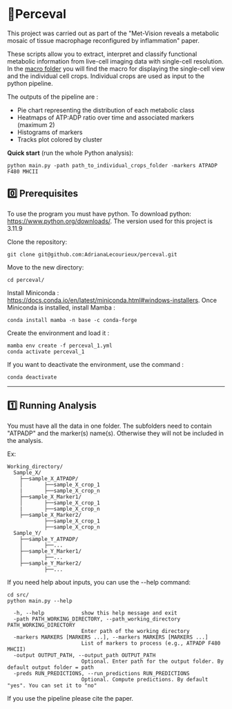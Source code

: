# 🌈Perceval 

This project was carried out as part of the "Met-Vision reveals a metabolic mosaic of tissue macrophage 
reconfigured by inflammation" paper. 

These scripts allow you to extract, interpret and classify functional metabolic information from live-cell imaging data with single-cell resolution. 
In the [macro folder](https://github.com/AdrianaBioinfo/perceval/tree/main/macro) you will find the macro for displaying the single-cell view and the individual cell crops.
Individual crops are used as input to the python pipeline.

The outputs of the pipeline are :
- Pie chart representing the distribution of each metabolic class
- Heatmaps of ATP:ADP ratio over time and associated markers (maximum 2)
- Histograms of markers
- Tracks plot colored by cluster

**Quick start** (run the whole Python analysis):
```
python main.py -path path_to_individual_crops_folder -markers ATPADP F480 MHCII
```

## 	:zero: Prerequisites

To use the program you must have python. 
To download python: https://www.python.org/downloads/. The version used for this project is 3.11.9

Clone the repository:

```SHELL
git clone git@github.com:AdrianaLecourieux/perceval.git
```

Move to the new directory:

```SHELL
cd perceval/
```

Install Miniconda :  https://docs.conda.io/en/latest/miniconda.html#windows-installers.
Once Miniconda is installed, install Mamba :

```SHELL
conda install mamba -n base -c conda-forge
```

Create the environment and load it :

```SHELL
mamba env create -f perceval_1.yml
conda activate perceval_1
```
If you want to deactivate the environment, use the command :

```SHELL
conda deactivate
```
-----------------------
## :one: Running Analysis

You must have all the data in one folder. The subfolders need to contain "ATPADP" and the marker(s) name(s). Otherwise they will not be included in the analysis.

Ex: 
```SHELL
Working_directory/
  Sample_X/
    ├──sample_X_ATPADP/
    │       ├──sample_X_crop_1
    |       ├──sample_X_crop_n
    ├──sample_X_Marker1/
    │       ├──sample_X_crop_1
    |       ├──sample_X_crop_n  
    ├──sample_X_Marker2/
            ├──sample_X_crop_1
            ├──sample_X_crop_n
  Sample_Y/
    ├──sample_Y_ATPADP/
    │       ├──...
    ├──sample_Y_Marker1/
    │       ├──... 
    ├──sample_Y_Marker2/
            ├──...

```
If you need help about inputs, you can use the --help command:

```SHELL
cd src/
python main.py --help
```
```
  -h, --help            show this help message and exit
  -path PATH_WORKING_DIRECTORY, --path_working_directory PATH_WORKING_DIRECTORY
                        Enter path of the working directory
  -markers MARKERS [MARKERS ...], --markers MARKERS [MARKERS ...]
                        List of markers to process (e.g., ATPADP F480 MHCII)
  -output OUTPUT_PATH, --output_path OUTPUT_PATH
                        Optional. Enter path for the output folder. By default output folder = path
  -preds RUN_PREDICTIONS, --run_predictions RUN_PREDICTIONS
                        Optional. Compute predictions. By default "yes". You can set it to "no"
```

If you use the pipeline please cite the paper.
